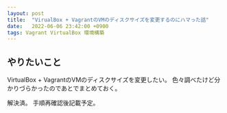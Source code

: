 ```yaml
---
layout: post
title:  "VirualBox + VagrantのVMのディスクサイズを変更するのにハマった話"
date:   2022-06-06 23:42:00 +0900
tags: Vagrant VirtualBox 環境構築
---
```


## やりたいこと

VirtualBox + VagrantのVMのディスクサイズを変更したい。
色々調べたけど分かりづらかったのであとでまとめておく。

解決済。
手順再確認後記載予定。

